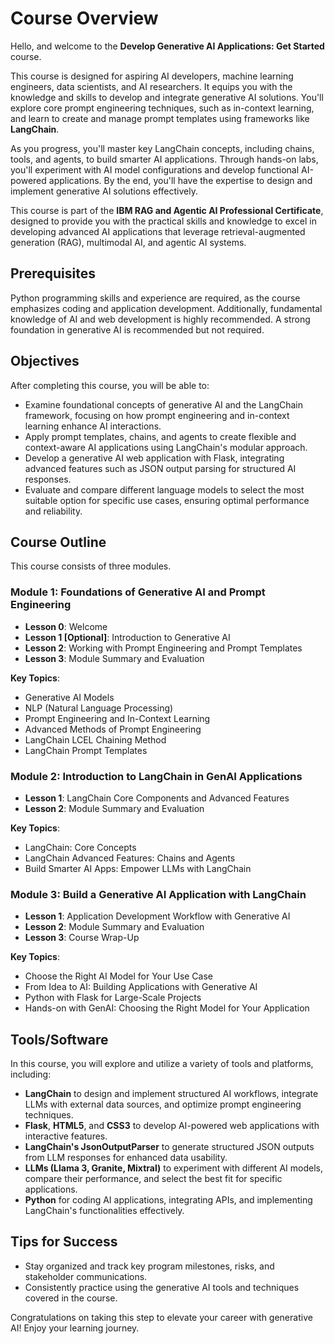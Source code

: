 # Course Overview

Hello, and welcome to the **Develop Generative AI Applications: Get Started** course.

This course is designed for aspiring AI developers, machine learning engineers, data scientists, and AI researchers. It equips you with the knowledge and skills to develop and integrate generative AI solutions. You'll explore core prompt engineering techniques, such as in-context learning, and learn to create and manage prompt templates using frameworks like **LangChain**.

As you progress, you'll master key LangChain concepts, including chains, tools, and agents, to build smarter AI applications. Through hands-on labs, you'll experiment with AI model configurations and develop functional AI-powered applications. By the end, you'll have the expertise to design and implement generative AI solutions effectively.

This course is part of the **IBM RAG and Agentic AI Professional Certificate**, designed to provide you with the practical skills and knowledge to excel in developing advanced AI applications that leverage retrieval-augmented generation (RAG), multimodal AI, and agentic AI systems.

## Prerequisites

Python programming skills and experience are required, as the course emphasizes coding and application development. Additionally, fundamental knowledge of AI and web development is highly recommended. A strong foundation in generative AI is recommended but not required.

## Objectives

After completing this course, you will be able to:

- Examine foundational concepts of generative AI and the LangChain framework, focusing on how prompt engineering and in-context learning enhance AI interactions.
- Apply prompt templates, chains, and agents to create flexible and context-aware AI applications using LangChain's modular approach.
- Develop a generative AI web application with Flask, integrating advanced features such as JSON output parsing for structured AI responses.
- Evaluate and compare different language models to select the most suitable option for specific use cases, ensuring optimal performance and reliability.

## Course Outline

This course consists of three modules.

### Module 1: Foundations of Generative AI and Prompt Engineering

- **Lesson 0**: Welcome
- **Lesson 1 [Optional]**: Introduction to Generative AI
- **Lesson 2**: Working with Prompt Engineering and Prompt Templates
- **Lesson 3**: Module Summary and Evaluation

**Key Topics**:
- Generative AI Models
- NLP (Natural Language Processing)
- Prompt Engineering and In-Context Learning
- Advanced Methods of Prompt Engineering
- LangChain LCEL Chaining Method
- LangChain Prompt Templates

### Module 2: Introduction to LangChain in GenAI Applications

- **Lesson 1**: LangChain Core Components and Advanced Features
- **Lesson 2**: Module Summary and Evaluation

**Key Topics**:
- LangChain: Core Concepts
- LangChain Advanced Features: Chains and Agents
- Build Smarter AI Apps: Empower LLMs with LangChain

### Module 3: Build a Generative AI Application with LangChain

- **Lesson 1**: Application Development Workflow with Generative AI
- **Lesson 2**: Module Summary and Evaluation
- **Lesson 3**: Course Wrap-Up

**Key Topics**:
- Choose the Right AI Model for Your Use Case
- From Idea to AI: Building Applications with Generative AI
- Python with Flask for Large-Scale Projects
- Hands-on with GenAI: Choosing the Right Model for Your Application

## Tools/Software

In this course, you will explore and utilize a variety of tools and platforms, including:

- **LangChain** to design and implement structured AI workflows, integrate LLMs with external data sources, and optimize prompt engineering techniques.
- **Flask**, **HTML5**, and **CSS3** to develop AI-powered web applications with interactive features.
- **LangChain's JsonOutputParser** to generate structured JSON outputs from LLM responses for enhanced data usability.
- **LLMs (Llama 3, Granite, Mixtral)** to experiment with different AI models, compare their performance, and select the best fit for specific applications.
- **Python** for coding AI applications, integrating APIs, and implementing LangChain's functionalities effectively.

## Tips for Success

- Stay organized and track key program milestones, risks, and stakeholder communications.
- Consistently practice using the generative AI tools and techniques covered in the course.

Congratulations on taking this step to elevate your career with generative AI! Enjoy your learning journey.
